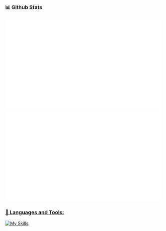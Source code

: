 ### 📊 Github Stats<a href='https://github.com/qhanw/github-stats-visual'>
![](https://raw.githubusercontent.com/qhanw/github-stats-visual/master/generated/overview.svg#gh-light-mode-only)
![](https://raw.githubusercontent.com/qhanw/github-stats-visual/master/generated/languages.svg#gh-light-mode-only)

### 🔨 Languages and Tools:
[![My Skills](https://skillicons.dev/icons?i=react,redux,remix,nextjs,gatsby,graphql,apollo,electron,tauri,bootstrap,materialui,tailwind,ts,js,rust,html,css,sass,wasm,jest,webpack,nodejs,nestjs,prisma,docker,git,github,ai,ps,vscode)](https://skillicons.dev)
